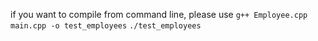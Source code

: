 if you want to compile from command line, please use 
```g++ Employee.cpp main.cpp -o test_employees```
```./test_employees```
